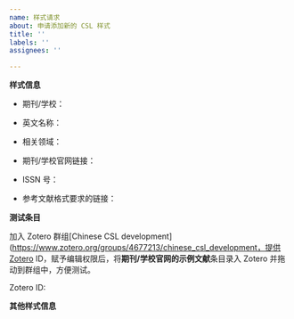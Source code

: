 ```yaml
---
name: 样式请求
about: 申请添加新的 CSL 样式
title: ''
labels: ''
assignees: ''

---
```


**样式信息**

<!-- 这些信息需要填写在 CSL 样式中，如果没有对应信息可以留空。 -->

- 期刊/学校：
<!-- 如：心理学报/清华大学研究生学位论文 -->

- 英文名称：
<!-- 如：Acta Psychologica Sinica / Tsinghua University -->

- 相关领域：
<!-- 从以下领域中选择最接近的
anthropology, astronomy, biology, botany, chemistry, communications,
engineering, geography, geology, history, humanities, law, linguistics,
literature, math, medicine, philosophy, physics, political_science, psychology,
science, social_science, sociology, theology, zoology
-->

- 期刊/学校官网链接：
<!-- 如：<https://journal.psych.ac.cn/xlxb/CN/0439-755X/home.shtml> 或 <https://www.tsinghua.edu.cn/index.htm> -->

- ISSN 号：
<!-- 如：0439-755X -->

- 参考文献格式要求的链接：
<!-- 如：<https://journal.psych.ac.cn/xlxb/fileup/0439-755X/ITEM/20220223114333.pdf> -->


**测试条目**

加入 Zotero 群组[Chinese CSL development](https://www.zotero.org/groups/4677213/chinese_csl_development，提供Zotero ID，赋予编辑权限后，将**期刊/学校官网的示例文献**条目录入 Zotero 并拖动到群组中，方便测试。

Zotero ID:

<!-- 提示：
1. 在“期刊”或“学位论文”的 collection 中以期刊/学校名称创建 subcollection，并在其中添加示例文献。
2. “[GB/T 7714—2015](https://www.zotero.org/groups/4677213/chinese_csl_development/collections/8DYDWQVR)” 和 “[法学引注手册](https://www.zotero.org/groups/4677213/chinese_csl_development/collections/GTTN32IE)” 这两个 collection 分别录入了对应样式的示例文献。如果添加的文献与其中的条目比较接近，可以“创建条目副本”。
3. 不要修改其他 collection 的内容。
-->


**其他样式信息**

<!-- 比如：
- 与已有的哪个 CSL 样式最接近？
- 与该的格式有哪些主要差异。 -->
